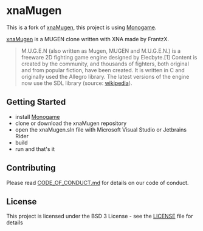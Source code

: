 # xnaMugen

This is a fork of [xnaMugen](https://code.google.com/archive/p/xnamugen/), this project is using [Monogame](http://www.monogame.net/).

[xnaMugen](https://code.google.com/archive/p/xnamugen/) is a MUGEN clone written with XNA made by FrantzX.

> M.U.G.E.N (also written as Mugen, MUGEN and M.U.G.E.N.) is a freeware 2D fighting game engine designed by Elecbyte.[1] Content is created by the community, and thousands of fighters, both original and from popular fiction, have been created. It is written in C and originally used the Allegro library. The latest versions of the engine now use the SDL library (source: [wikipedia](https://en.wikipedia.org/wiki/M.U.G.E.N)).

## Getting Started

* install [Monogame](http://www.monogame.net/downloads/)
* clone or download the xnaMugen repository
* open the xnaMugen.sln file with Microsoft Visual Studio or Jetbrains Rider
* build
* run and that's it

## Contributing

Please read [CODE_OF_CONDUCT.md](CODE_OF_CONDUCT.md) for details on our code of conduct.

## License

This project is licensed under the BSD 3 License - see the [LICENSE](LICENSE) file for details
